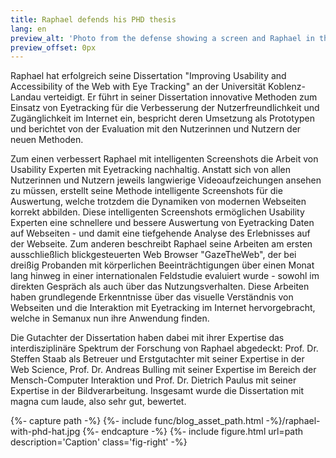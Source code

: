 ```yaml
---
title: Raphael defends his PHD thesis
lang: en
preview_alt: 'Photo from the defense showing a screen and Raphael in the front.'
preview_offset: 0px
---
```


Raphael hat erfolgreich seine Dissertation "Improving Usability and Accessibility of the Web with Eye Tracking" an der Universität Koblenz-Landau verteidigt. Er führt in seiner Dissertation innovative Methoden zum Einsatz von Eyetracking für die Verbesserung der Nutzerfreundlichkeit und Zugänglichkeit im Internet ein, bespricht deren Umsetzung als Prototypen und berichtet von der Evaluation mit den Nutzerinnen und Nutzern der neuen Methoden.

Zum einen verbessert Raphael mit intelligenten Screenshots die Arbeit von Usability Experten mit Eyetracking nachhaltig. Anstatt sich von allen Nutzerinnen und Nutzern jeweils langwierige Videoaufzeichungen ansehen zu müssen, erstellt seine Methode intelligente Screenshots für die Auswertung, welche trotzdem die Dynamiken von modernen Webseiten korrekt abbilden. Diese intelligenten Screenshots ermöglichen Usability Experten eine schnellere und bessere Auswertung von Eyetracking Daten auf Webseiten - und damit eine tiefgehende Analyse des Erlebnisses auf der Webseite. Zum anderen beschreibt Raphael seine Arbeiten am ersten ausschließlich blickgesteuerten Web Browser "GazeTheWeb", der bei dreißig Probanden mit körperlichen Beeinträchtigungen über einen Monat lang hinweg in einer internationalen Feldstudie evaluiert wurde - sowohl im direkten Gespräch als auch über das Nutzungsverhalten. Diese Arbeiten haben grundlegende Erkenntnisse über das visuelle Verständnis von Webseiten und die Interaktion mit Eyetracking im Internet hervorgebracht, welche in Semanux nun ihre Anwendung finden.

Die Gutachter der Dissertation haben dabei mit ihrer Expertise das interdisziplinäre Spektrum der Forschung von Raphael abgedeckt: Prof. Dr. Steffen Staab als Betreuer und Erstgutachter mit seiner Expertise in der Web Science, Prof. Dr. Andreas Bulling mit seiner Expertise im Bereich der Mensch-Computer Interaktion und Prof. Dr. Dietrich Paulus mit seiner Expertise in der Bildverarbeitung. Insgesamt wurde die Dissertation mit magna cum laude, also sehr gut, bewertet.

{%- capture path -%} {%- include func/blog_asset_path.html -%}/raphael-with-phd-hat.jpg {%- endcapture -%}
{%- include figure.html url=path description='Caption' class='fig-right' -%}